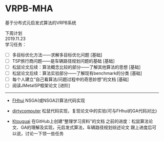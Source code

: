 # VRPB-MHA

基于分布式元启发式算法的VRPB系统

下周计划  
2019.11.23  
学习任务：  

- [ ] 多目标优化方法——求解多目标优化问题 [基础]  
- [ ] TSP旅行商问题——是车辆路径规划问题的基础 [基础]
- [ ] 松鼠论文后续：算法概念比较的部分——了解其他算法的思想 [基础]
- [ ] 松鼠论文后续：算法实验部分——了解现有benchmark的分类 [基础]
- [ ] 每个人建立“自己看算法/问题过程中的奇思妙想”的文档 [基础]
- [ ] 阅读JMetalSP框架论文 [进阶]

------

- [FHhui](https://github.com/FHhui)
  NSGA(或NSGA2)算法代码实现

- [dirtycomputer](https://github.com/dirtycomputer)
  松鼠代码实现，复现论文中的实验(可与FHhui的GA代码对比)

- [Ktouguai](https://github.com/Ktouguai)
  在GitHub上创建“整理学习资料”的文档
  之前的进度：松鼠算法论文、GA的理解及实现，元启发式算法，车辆路径规划综述论文
  跟上进度后可以说，讨论一下领一些任务
